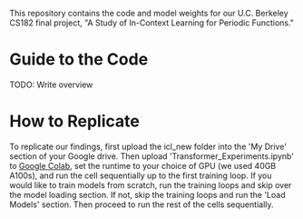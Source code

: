 This repository contains the code and model weights for our U.C. Berkeley CS182 final project, "A Study of In-Context Learning for Periodic Functions."
# Guide to the Code
TODO: Write overview
# How to Replicate
To replicate our findings, first upload the icl_new folder into the 'My Drive' section of your Google drive. Then upload 'Transformer_Experiments.ipynb' to [Google Colab](https://colab.research.google.com/), set the runtime to your choice of GPU (we used 40GB A100s), and run the cell sequentially up to the first training loop. If you would like to train models from scratch, run the training loops and skip over the model loading section. If not, skip the training loops and run the 'Load Models' section. Then proceed to run the rest of the cells sequentially. 

